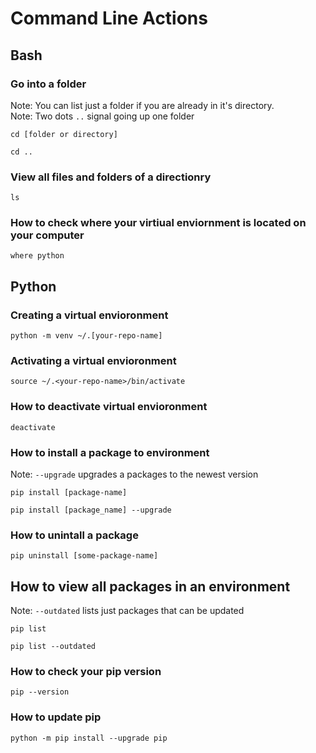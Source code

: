 # Command Line Actions

## Bash

### Go into a folder

Note: You can list just a folder if you are already in it's directory. <br>
Note: Two dots `..` signal going up one folder

```
cd [folder or directory]
```

```
cd ..
```

### View all files and folders of a directionry

```
ls
```

### How to check where your virtiual enviornment is located on your computer

```
where python
```
## Python

### Creating a virtual envioronment

```
python -m venv ~/.[your-repo-name]
```

### Activating a virtual envioronment
```
source ~/.<your-repo-name>/bin/activate
```

### How to deactivate virtual envioronment
```
deactivate
```

### How to install a package to environment

Note: `--upgrade` upgrades a packages to the newest version

```
pip install [package-name]
```

```
pip install [package_name] --upgrade
```

### How to unintall a package

```
pip uninstall [some-package-name]
```

## How to view all packages in an environment
Note: `--outdated` lists just packages that can be updated

```
pip list
```

```
pip list --outdated
```

### How to check your pip version
```
pip --version
```

### How to update pip
```
python -m pip install --upgrade pip
```
